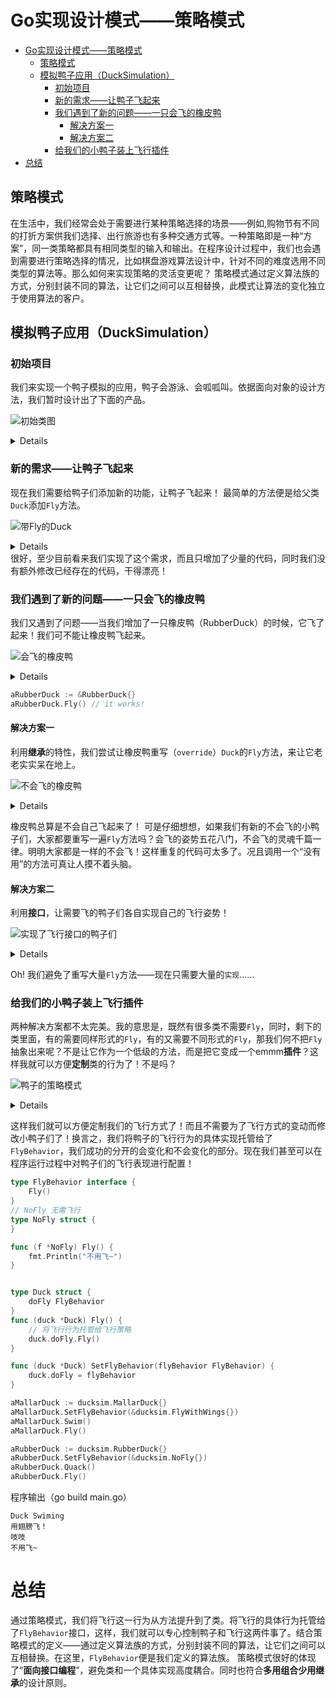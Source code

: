# Go实现设计模式——策略模式
- [Go实现设计模式——策略模式](#go实现设计模式策略模式)
  - [策略模式](#策略模式)
  - [模拟鸭子应用（DuckSimulation）](#模拟鸭子应用ducksimulation)
    - [初始项目](#初始项目)
    - [新的需求——让鸭子飞起来](#新的需求让鸭子飞起来)
    - [我们遇到了新的问题——一只会飞的橡皮鸭](#我们遇到了新的问题一只会飞的橡皮鸭)
      - [解决方案一](#解决方案一)
      - [解决方案二](#解决方案二)
    - [给我们的小鸭子装上飞行插件](#给我们的小鸭子装上飞行插件)
- [总结](#总结)
## 策略模式
在生活中，我们经常会处于需要进行某种策略选择的场景——例如,购物节有不同的打折方案供我们选择、出行旅游也有多种交通方式等。一种策略即是一种“方案”，同一类策略都具有相同类型的输入和输出。在程序设计过程中，我们也会遇到需要进行策略选择的情况，比如棋盘游戏算法设计中，针对不同的难度选用不同类型的算法等。那么如何来实现策略的灵活变更呢？
策略模式通过定义算法族的方式，分别封装不同的算法，让它们之间可以互相替换，此模式让算法的变化独立于使用算法的客户。

## 模拟鸭子应用（DuckSimulation）
### 初始项目
我们来实现一个鸭子模拟的应用，鸭子会游泳、会呱呱叫。依据面向对象的设计方法，我们暂时设计出了下面的产品。

![初始类图](../../out/uml/behavioral/strategy_pattern/duckInit/Initial%20Duck%20Class%20Diagram.png)
<details>
<pre>
@startuml Initial Duck Class Diagram
abstract class Duck{
    +Swin()
    +Quack()
    {abstract} +Display()
}

class MallarDuck extends Duck{
    +Display()
}

class RedHeadDuck extends Duck{
    +Display()
}
@enduml
</pre>
</details>

### 新的需求——让鸭子飞起来
现在我们需要给鸭子们添加新的功能，让鸭子飞起来！
最简单的方法便是给父类`Duck`添加`Fly`方法。

![带Fly的Duck](../../out/uml/behavioral/strategy_pattern/duckWithFlyFunction/Duck%20Class%20With%20Fly.png)
<details>
<pre>
@startuml Duck Class With Fly
abstract class Duck{
+Swin()
+Quack()
+Fly()
{abstract} +Display()
}
class MallarDuck extends Duck{
+Display()
}

class RedHeadDuck extends Duck{
+Display()
}
@enduml
</pre>
</details>
很好，至少目前看来我们实现了这个需求，而且只增加了少量的代码，同时我们没有额外修改已经存在的代码，干得漂亮！

### 我们遇到了新的问题——一只会飞的橡皮鸭
我们又遇到了问题——当我们增加了一只橡皮鸭（RubberDuck）的时候，它飞了起来！我们可不能让橡皮鸭飞起来。

![会飞的橡皮鸭](../../out/uml/behavioral/strategy_pattern/RubberDuckCanFly/Rubber%20Duck%20Can%20Fly.png)
<details>
<pre>
@startuml Rubber Duck Can Fly
abstract class Duck{
    +Swin()
    +Quack()
    +Fly()
    {abstract} +Display()
}

class MallarDuck extends Duck{
    +Display() 
}

class RedHeadDuck extends Duck{
    +Display()
}

class RubberDuck extends Duck{
    +Quack()
    +Display()
}
@enduml
</pre>
</details>

```go
aRubberDuck := &RubberDuck{}
aRubberDuck.Fly() // it works!
```
#### 解决方案一
利用**继承**的特性，我们尝试让橡皮鸭重写（`override`）`Duck`的`Fly`方法，来让它老老实实呆在地上。

![不会飞的橡皮鸭](../../out/uml/behavioral/strategy_pattern/RubberDuckCannotFly/Rubber%20Duck%20Cannot%20Fly.png)
<details>
<pre>
@startuml Rubber Duck Cannot Fly
abstract class Duck{
    +Swin()
    +Quack()
    +Fly()
    {abstract} +Display()
}

class MallarDuck extends Duck{
    +Display() 
}

class RedHeadDuck extends Duck{
    +Display()
}

class RubberDuck extends Duck{
    +Quack()
    +Display()
    +Fly()
}
@enduml
</pre>
</details>

橡皮鸭总算是不会自己飞起来了！
可是仔细想想，如果我们有新的不会飞的小鸭子们，大家都要重写一遍`Fly`方法吗？会飞的姿势五花八门，不会飞的灵魂千篇一律。明明大家都是一样的不会飞！这样重复的代码可太多了。况且调用一个“没有用”的方法可真让人摸不着头脑。

#### 解决方案二

利用**接口**，让需要飞的鸭子们各自实现自己的飞行姿势！

![实现了飞行接口的鸭子们](../../out/uml/behavioral/strategy_pattern/DucksWithFlyInterface/Ducks%20With%20Fly%20Interface.png)

<details>
<pre>
@startuml Ducks With Fly Interface

interface Flyable{
    Fly()
}

abstract class Duck{
    +Swin()
    +Quack()
    {abstract} +Display()
}

class MallarDuck extends Duck implements Flyable {
    +Display()
}

class RedHeadDuck extends Duck implements Flyable{
    +Display()
}

class RubberDuck extends Duck{
    +Quack()
    +Display()
}
@enduml
</pre>
</details>

Oh! 我们避免了重写大量`Fly`方法——现在只需要大量的`实现`……

### 给我们的小鸭子装上飞行插件
两种解决方案都不太完美。我的意思是，既然有很多类不需要`Fly`，同时，剩下的类里面，有的需要同样形式的`Fly`，有的又需要不同形式的`Fly`，那我们何不把`Fly`抽象出来呢？不是让它作为一个低级的方法，而是把它变成一个emmm**插件**？这样我就可以方便**定制**类的行为了！不是吗？

![鸭子的策略模式](../../out/uml/behavioral/strategy_pattern/DucksWithFlyStrategy/Duck%20With%20Fly%20Strategy.png)
<details>
<pre>
@startuml Duck With Fly Strategy

interface FlyBehavior{
    Fly()
}

abstract class Duck{
    -FlyBehavior doFly
    +Swin()
    +Quack()
    +Fly()
    +setFlyBehavior(Flyable)
    {abstract} +Display()
}

Duck::doFly -l-> FlyBehavior


class MallarDuck extends Duck {
    +Display()
}

class RedHeadDuck extends Duck {
    +Display()
}

class RubberDuck extends Duck {
    +Quack()
    +Display()
}

class NoFly implements FlyBehavior{
    +Fly()
}
class FlyWithWings implements FlyBehavior{
    +Fly()
}

@enduml
</pre>
</details>

这样我们就可以方便定制我们的飞行方式了！而且不需要为了飞行方式的变动而修改小鸭子们了！换言之，我们将鸭子的飞行行为的具体实现托管给了`FlyBehavior`，我们成功的分开的会变化和不会变化的部分。现在我们甚至可以在程序运行过程中对鸭子们的飞行表现进行配置！
```go
type FlyBehavior interface {
	Fly()
}
// NoFly 无需飞行
type NoFly struct {
}

func (f *NoFly) Fly() {
	fmt.Println("不用飞~")
}


type Duck struct {
	doFly FlyBehavior
}
func (duck *Duck) Fly() {
	// 将飞行行为托管给飞行策略
	duck.doFly.Fly()
}

func (duck *Duck) SetFlyBehavior(flyBehavior FlyBehavior) {
	duck.doFly = flyBehavior
}
```

```go 
aMallarDuck := ducksim.MallarDuck{}
aMallarDuck.SetFlyBehavior(&ducksim.FlyWithWings{})
aMallarDuck.Swim()
aMallarDuck.Fly()

aRubberDuck := ducksim.RubberDuck{}
aRubberDuck.SetFlyBehavior(&ducksim.NoFly{})
aRubberDuck.Quack()
aRubberDuck.Fly()
```
程序输出（go build main.go）
```shell
Duck Swiming
用翅膀飞！
吱吱
不用飞~
```

# 总结
通过策略模式，我们将飞行这一行为从方法提升到了类。将飞行的具体行为托管给了`FlyBehavior`接口，这样，我们就可以专心控制鸭子和飞行这两件事了。结合策略模式的定义——通过定义算法族的方式，分别封装不同的算法，让它们之间可以互相替换。在这里，`FlyBehavior`便是我们定义的算法族。
策略模式很好的体现了“**面向接口编程**”，避免类和一个具体实现高度耦合。同时也符合**多用组合少用继承**的设计原则。